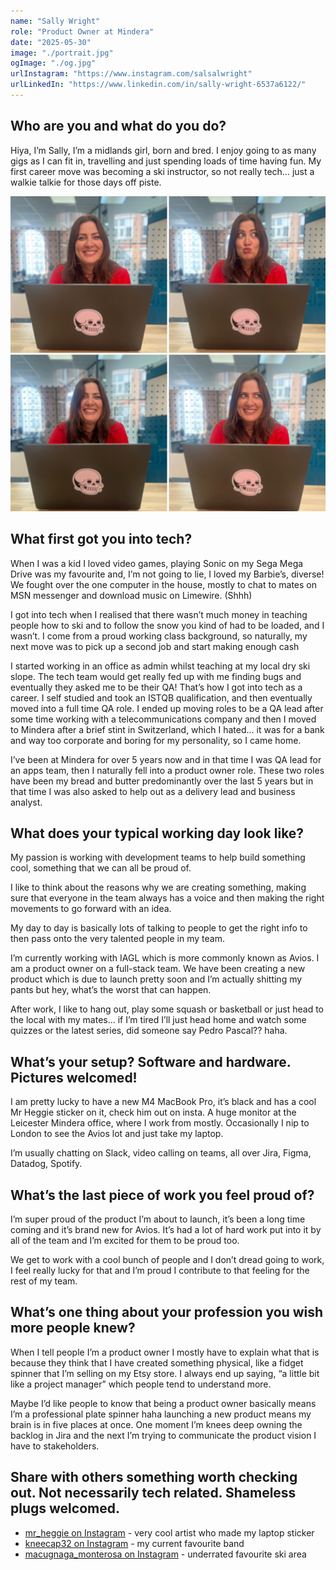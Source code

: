 ```yaml
---
name: "Sally Wright"
role: "Product Owner at Mindera"
date: "2025-05-30"
image: "./portrait.jpg"
ogImage: "./og.jpg"
urlInstagram: "https://www.instagram.com/salsalwright"
urlLinkedIn: "https://www.linkedin.com/in/sally-wright-6537a6122/"
---
```


## Who are you and what do you do?

Hiya, I’m Sally, I’m a midlands girl, born and bred. I enjoy going to as many gigs as I can fit in, travelling and just spending loads of time having fun. My first career move was becoming a ski instructor, so not really tech… just a walkie talkie for those days off piste.

![Sally Wright](sally.jpg)

## What first got you into tech?

When I was a kid I loved video games, playing Sonic on my Sega Mega Drive was my favourite and, I’m not going to lie, I loved my Barbie’s, diverse! We fought over the one computer in the house, mostly to chat to mates on MSN messenger and download music on Limewire. (Shhh)

I got into tech when I realised that there wasn’t much money in teaching people how to ski and to follow the snow you kind of had to be loaded, and I wasn’t. I come from a proud working class background, so naturally, my next move was to pick up a second job and start making enough cash

I started working in an office as admin whilst teaching at my local dry ski slope. The tech team would get really fed up with me finding bugs and eventually they asked me to be their QA! That’s how I got into tech as a career. I self studied and took an ISTQB qualification, and then eventually moved into a full time QA role. I ended up moving roles to be a QA lead after some time working with a telecommunications company and then I moved to Mindera after a brief stint in Switzerland, which I hated… it was for a bank and way too corporate and boring for my personality, so I came home.

I’ve been at Mindera for over 5 years now and in that time I was QA lead for an apps team, then I naturally fell into a product owner role. These two roles have been my bread and butter predominantly over the last 5 years but in that time I was also asked to help out as a delivery lead and business analyst.

## What does your typical working day look like?

My passion is working with development teams to help build something cool, something that we can all be proud of.

I like to think about the reasons why we are creating something, making sure that everyone in the team always has a voice and then making the right movements to go forward with an idea.

My day to day is basically lots of talking to people to get the right info to then pass onto the very talented people in my team.

I’m currently working with IAGL which is more commonly known as Avios. I am a product owner on a full-stack team. We have been creating a new product which is due to launch pretty soon and I’m actually shitting my pants but hey, what’s the worst that can happen.

After work, I like to hang out, play some squash or basketball or just head to the local with my mates… if I’m tired I’ll just head home and watch some quizzes or the latest series, did someone say Pedro Pascal?? haha.

## What’s your setup? Software and hardware. Pictures welcomed!

I am pretty lucky to have a new M4 MacBook Pro, it’s black and has a cool Mr Heggie sticker on it, check him out on insta. A huge monitor at the Leicester Mindera office, where I work from mostly. Occasionally I nip to London to see the Avios lot and just take my laptop.

I’m usually chatting on Slack, video calling on teams, all over Jira, Figma, Datadog, Spotify.

## What’s the last piece of work you feel proud of?

I’m super proud of the product I’m about to launch, it’s been a long time coming and it’s brand new for Avios. It’s had a lot of hard work put into it by all of the team and I’m excited for them to be proud too.

We get to work with a cool bunch of people and I don’t dread going to work, I feel really lucky for that and I’m proud I contribute to that feeling for the rest of my team.

## What’s one thing about your profession you wish more people knew?

When I tell people I’m a product owner I mostly have to explain what that is because they think that I have created something physical, like a fidget spinner that I’m selling on my Etsy store. I always end up saying, “a little bit like a project manager” which people tend to understand more.

Maybe I’d like people to know that being a product owner basically means I’m a professional plate spinner haha launching a new product means my brain is in five places at once. One moment I’m knees deep owning the backlog in Jira and the next I’m trying to communicate the product vision I have to stakeholders.

## Share with others something worth checking out. Not necessarily tech related. Shameless plugs welcomed.

- [mr_heggie on Instagram](https://www.instagram.com/mr_heggie/) - very cool artist who made my laptop sticker
- [kneecap32 on Instagram](https://www.instagram.com/kneecap32/) - my current favourite band
- [macugnaga_monterosa on Instagram](https://www.instagram.com/macugnaga_monterosa/) - underrated favourite ski area
